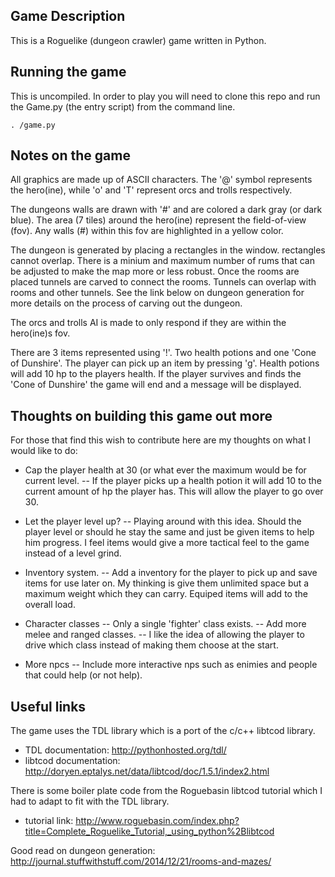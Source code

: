 ## Game Description
This is a Roguelike (dungeon crawler) game written in Python. 

## Running the game
This is uncompiled. In order to play you will need to clone this repo and run the Game.py (the entry script) from the command line.

`. /game.py`

## Notes on the game
All graphics are made up of ASCII characters. The '@' symbol represents the hero(ine), while 'o' and 'T' represent orcs and trolls respectively. 

The dungeons walls are drawn with '#' and are colored a dark gray (or dark blue). The area (7 tiles) around the hero(ine) represent the field-of-view (fov). Any walls (#) within this fov are highlighted in a yellow color. 

The dungeon is generated by placing a rectangles in the window. rectangles cannot overlap. There is a minium and maximum number of rums that can be adjusted to make the map more or less robust. Once the rooms are placed tunnels are carved to connect the rooms. Tunnels can overlap with rooms and other tunnels. See the link below on dungeon generation for more details on the process of carving out the dungeon. 

The orcs and trolls AI is made to only respond if they are within the hero(ine)s fov. 

There are 3 items represented using '!'. Two health potions and one 'Cone of Dunshire'. The player can pick up an item by pressing 'g'. Health potions will add 10 hp to the players health. If the player survives and finds the 'Cone of Dunshire' the game will end and a message will be displayed. 

## Thoughts on building this game out more
For those that find this wish to contribute here are my thoughts on what I would like to do:

- Cap the player health at 30 (or what ever the maximum would be for current level. 
-- If the player picks up a health potion it will add 10 to the current amount of hp the player has. This will allow the player to go over 30. 

- Let the player level up? 
-- Playing around with this idea. Should the player level or should he stay the same and just be given items to help him progress. I feel items would give a more tactical feel to the game instead of a level grind.

- Inventory system. 
-- Add a inventory for the player to pick up and save items for use later on. My thinking is give them unlimited space but a maximum weight which they can carry. Equiped items will add to the overall load.

- Character classes
-- Only a single 'fighter' class exists.
-- Add more melee and ranged classes.
-- I like the idea of allowing the player to drive which class instead of making them choose at the start. 

- More npcs
-- Include more interactive nps such as enimies and people that could help (or not help).

## Useful links
The game uses the TDL library which is a port of the c/c++ libtcod library.
- TDL documentation: http://pythonhosted.org/tdl/
- libtcod documentation: http://doryen.eptalys.net/data/libtcod/doc/1.5.1/index2.html

There is some boiler plate code from the Roguebasin libtcod tutorial which I had to adapt to fit with the TDL library. 
- tutorial link: http://www.roguebasin.com/index.php?title=Complete_Roguelike_Tutorial,_using_python%2Blibtcod

Good read on dungeon generation: http://journal.stuffwithstuff.com/2014/12/21/rooms-and-mazes/
